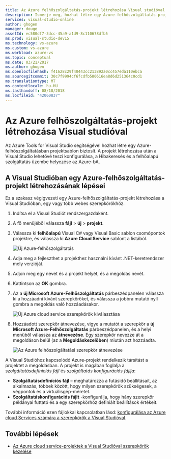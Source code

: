 ```yaml
---
title: Az Azure felhőszolgáltatás-projekt létrehozása Visual studióval |} A Microsoft Docs
description: Ismerje meg, hozhat létre egy Azure-felhőszolgáltatás-projekt a Visual Studióval
services: visual-studio-online
author: ghogen
manager: douge
assetId: ec580df7-3dcc-45a9-a1d9-8c110678dfb5
ms.prod: visual-studio-dev15
ms.technology: vs-azure
ms.custom: vs-azure
ms.workload: azure-vs
ms.topic: conceptual
ms.date: 03/21/2017
ms.author: ghogen
ms.openlocfilehash: f41628c29f40443cc213892a0cc457eda110ebca
ms.sourcegitcommit: 30c7f9994cf6fcdfb580616ea8d6d251364c0cd1
ms.translationtype: MT
ms.contentlocale: hu-HU
ms.lasthandoff: 08/18/2018
ms.locfileid: "42060837"
---
```

# <a name="creating-an-azure-cloud-service-project-with-visual-studio"></a>Az Azure felhőszolgáltatás-projekt létrehozása Visual studióval
Az Azure Tools for Visual Studio segítségével hozhat létre egy Azure-felhőszolgáltatásban projektsablon biztosít. A projekt létrehozása után a Visual Studio lehetővé teszi konfigurálása, a Hibakeresés és a felhőalapú szolgáltatás üzembe helyezése az Azure-bA.

## <a name="steps-to-create-an-azure-cloud-service-project-in-visual-studio"></a>A Visual Studióban egy Azure-felhőszolgáltatás-projekt létrehozásának lépései
Ez a szakasz végigvezeti egy Azure-felhőszolgáltatás-projekt létrehozása a Visual Studióban, egy vagy több webes szerepkörökhöz.  

1. Indítsa el a Visual Studiót rendszergazdaként.

1. A fő menüjéből válassza **fájl** > **új** > **projekt**.

1. Válassza ki **felhőalapú** Visual C# vagy Visual Basic sablon csomópontok projektre, és válassza ki **Azure Cloud Service** sablont a listából.

    ![Új Azure-felhőszolgáltatás](./media/vs-azure-tools-azure-project-create/new-project-wizard-for-cloud-service.png)

1. Adja meg a fejleszthet a projekthez használni kívánt .NET-keretrendszer mely verzióját.

1. Adjon meg egy nevet és a projekt helyét, és a megoldás nevét. 

1. Kattintson az **OK** gombra.

1. Az a **új Microsoft Azure-Felhőszolgáltatás** párbeszédpanelen válassza ki a hozzáadni kívánt szerepköröket, és válassza a jobbra mutató nyíl gombra a megoldás való hozzáadásakor.

    ![Új Azure cloud service szerepkörök kiválasztása](./media/vs-azure-tools-azure-project-create/new-cloud-service.png)

1. Hozzáadott szerepkör átnevezése, vigye a mutatót a szerepkör a **új Microsoft Azure-Felhőszolgáltatás** párbeszédpanelen, és a helyi menüből válassza az **átnevezése**. Egy szerepkör nevezze át a megoldáson belül (az a **Megoldáskezelőben**) miután azt hozzáadta.

    ![Az Azure felhőszolgáltatási szerepkör átnevezése](./media/vs-azure-tools-azure-project-create/new-cloud-service-rename.png)

A Visual Studióhoz kapcsolódó Azure-projekt rendelkezik társítást a projektet a megoldásban. A projekt is magában foglalja a *szolgáltatásdefiníciós fájl* és *szolgáltatás konfigurációs fájlja*:

- **Szolgáltatásdefiníciós fájl** – meghatározza a futásidő beállításait, az alkalmazás, többek között, hogy milyen szerepkörök szükségesek, a végpontok és a virtuálisgép-méretet. 
- **Szolgáltatáskonfigurációs fájlt** -konfigurálja, hogy hány szerepkör példányai futtató és a egy szerepkörhöz definiált beállítások értékeit. 

További információ ezen fájlokkal kapcsolatban lásd: [konfigurálása az Azure cloud Services számára a szerepkörök a Visual Studióval](vs-azure-tools-configure-roles-for-cloud-service.md).

## <a name="next-steps"></a>További lépések
- [Az Azure cloud service-projektek a Visual Studióval szerepkörök kezelése](./vs-azure-tools-cloud-service-project-managing-roles.md)
